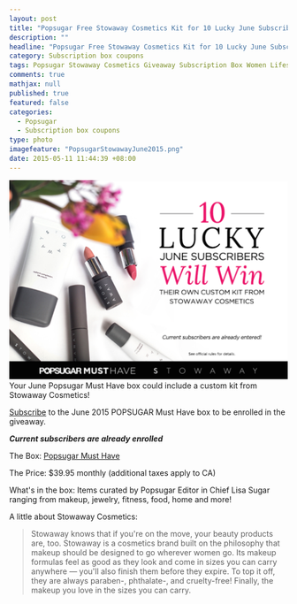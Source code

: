 ```yaml
---
layout: post
title: "Popsugar Free Stowaway Cosmetics Kit for 10 Lucky June Subscribers!"
description: ""
headline: "Popsugar Free Stowaway Cosmetics Kit for 10 Lucky June Subscribers!"
category: Subscription box coupons
tags: Popsugar Stowaway Cosmetics Giveaway Subscription Box Women Lifestyle June 2015
comments: true
mathjax: null
published: true
featured: false
categories: 
  - Popsugar
  - Subscription box coupons
type: photo
imagefeature: "PopsugarStowawayJune2015.png"
date: 2015-05-11 11:44:39 +08:00
---
```


![Popsugar Stowaway Cosmetics Giveaway](/images/PopsugarStowawayJune2015.png)
Your June Popsugar Must Have box could include a custom kit from Stowaway Cosmetics!
<p><a href="http://popsu.gr/vdrb">Subscribe</a> to the June 2015 POPSUGAR Must Have box to be enrolled in the giveaway.</p>
<p><b><i>Current subscribers are already enrolled</i></b></p>
<p>The Box: <a href="http://popsu.gr/vdrb">Popsugar Must Have</a></p>
<p>The Price: $39.95 monthly (additional taxes apply to CA)</p>
<p>What's in the box: Items curated by Popsugar Editor in Chief Lisa Sugar ranging from makeup, jewelry, fitness, food, home and more!</p>

A little about Stowaway Cosmetics:
<blockquote>Stowaway knows that if you're on the move, your beauty products are, too. Stowaway is a cosmetics brand built on the philosophy that makeup should be designed to go wherever women go. Its makeup formulas feel as good as they look and come in sizes you can carry anywhere — you'll also finish them before they expire. To top it off, they are always paraben-, phthalate-, and cruelty-free! Finally, the makeup you love in the sizes you can carry.</blockquote>
